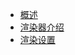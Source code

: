 * [概述](blender/render/README.md "blenders")
* [渲染器介绍](blender/render/render.md)
* [渲染设置](blender/render/renderSet.md)